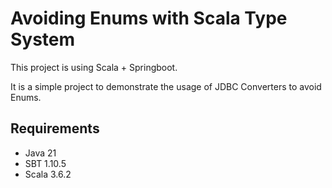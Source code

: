# Avoiding Enums with Scala Type System

This project is using Scala + Springboot. 

It is a simple project to demonstrate the usage of JDBC Converters to avoid Enums.

## Requirements
- Java 21
- SBT 1.10.5
- Scala 3.6.2



